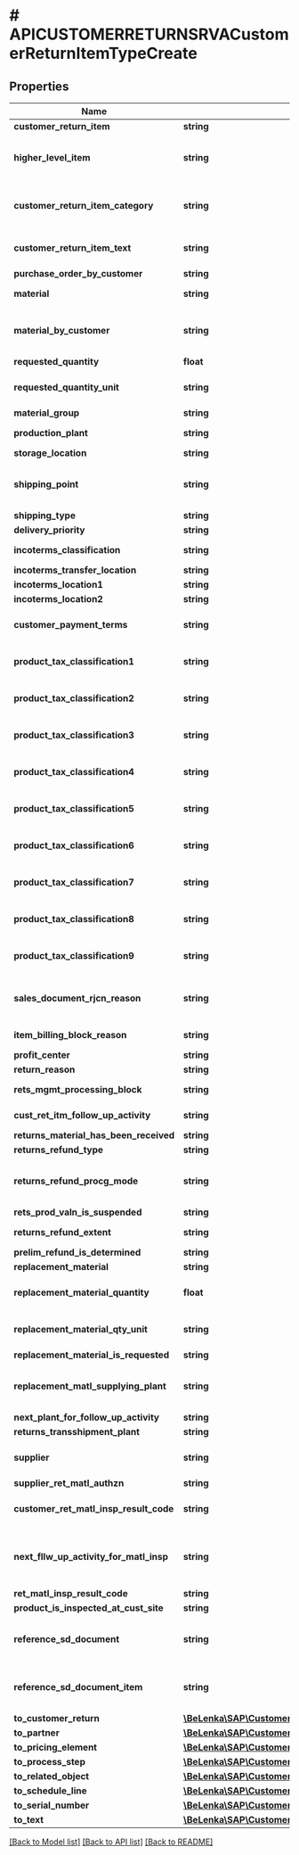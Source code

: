 # # APICUSTOMERRETURNSRVACustomerReturnItemTypeCreate

## Properties

Name | Type | Description | Notes
------------ | ------------- | ------------- | -------------
**customer_return_item** | **string** |  |
**higher_level_item** | **string** | Higher-Level Item in Bill of Material Structures | [optional]
**customer_return_item_category** | **string** | Sales Document Item Category | [optional]
**customer_return_item_text** | **string** | Short Text for Sales Order Item | [optional]
**purchase_order_by_customer** | **string** |  | [optional]
**material** | **string** | Material Number | [optional]
**material_by_customer** | **string** | Material Number Used by Customer | [optional]
**requested_quantity** | **float** |  | [optional]
**requested_quantity_unit** | **string** | Unit of the Requested Quantity | [optional]
**material_group** | **string** |  | [optional]
**production_plant** | **string** | Plant (Own or External) | [optional]
**storage_location** | **string** |  | [optional]
**shipping_point** | **string** | Shipping Point / Receiving Point | [optional]
**shipping_type** | **string** |  | [optional]
**delivery_priority** | **string** |  | [optional]
**incoterms_classification** | **string** | Incoterms (Part 1) | [optional]
**incoterms_transfer_location** | **string** |  | [optional]
**incoterms_location1** | **string** |  | [optional]
**incoterms_location2** | **string** |  | [optional]
**customer_payment_terms** | **string** | Key for Terms of Payment | [optional]
**product_tax_classification1** | **string** | Tax Classification for Material | [optional]
**product_tax_classification2** | **string** | Tax Classification for Material | [optional]
**product_tax_classification3** | **string** | Tax Classification for Material | [optional]
**product_tax_classification4** | **string** | Tax Classification for Material | [optional]
**product_tax_classification5** | **string** | Tax Classification for Material | [optional]
**product_tax_classification6** | **string** | Tax Classification for Material | [optional]
**product_tax_classification7** | **string** | Tax Classification for Material | [optional]
**product_tax_classification8** | **string** | Tax Classification for Material | [optional]
**product_tax_classification9** | **string** | Tax Classification for Material | [optional]
**sales_document_rjcn_reason** | **string** | Reason for Rejection of Sales Documents | [optional]
**item_billing_block_reason** | **string** | Billing Block for Item | [optional]
**profit_center** | **string** |  | [optional]
**return_reason** | **string** |  | [optional]
**rets_mgmt_processing_block** | **string** | Approval Block | [optional]
**cust_ret_itm_follow_up_activity** | **string** | Follow-Up Activity Code | [optional]
**returns_material_has_been_received** | **string** |  | [optional]
**returns_refund_type** | **string** |  | [optional]
**returns_refund_procg_mode** | **string** | Refund Processing Mode for a Return | [optional]
**rets_prod_valn_is_suspended** | **string** |  | [optional]
**returns_refund_extent** | **string** | Returns Refund Code | [optional]
**prelim_refund_is_determined** | **string** |  | [optional]
**replacement_material** | **string** |  | [optional]
**replacement_material_quantity** | **float** | Replacement Material Quantity | [optional]
**replacement_material_qty_unit** | **string** | Replacement Material Unit of Measure | [optional]
**replacement_material_is_requested** | **string** |  | [optional]
**replacement_matl_supplying_plant** | **string** | Supplying Plant for Replacement Material | [optional]
**next_plant_for_follow_up_activity** | **string** |  | [optional]
**returns_transshipment_plant** | **string** |  | [optional]
**supplier** | **string** | Account Number of Supplier | [optional]
**supplier_ret_matl_authzn** | **string** |  | [optional]
**customer_ret_matl_insp_result_code** | **string** | Customer Inspection Code | [optional]
**next_fllw_up_activity_for_matl_insp** | **string** | Default for Next Follow-Up Activity in Material Inspection | [optional]
**ret_matl_insp_result_code** | **string** |  | [optional]
**product_is_inspected_at_cust_site** | **string** |  | [optional]
**reference_sd_document** | **string** | Document Number of Reference Document | [optional]
**reference_sd_document_item** | **string** | Item Number of the Reference Item | [optional]
**to_customer_return** | [**\BeLenka\SAP\CustomerReturn\Model\APICUSTOMERRETURNSRVACustomerReturnTypeCreate**](APICUSTOMERRETURNSRVACustomerReturnTypeCreate.md) |  | [optional]
**to_partner** | [**\BeLenka\SAP\CustomerReturn\Model\APICUSTOMERRETURNSRVACustomerReturnItemTypeCreateToPartner**](APICUSTOMERRETURNSRVACustomerReturnItemTypeCreateToPartner.md) |  | [optional]
**to_pricing_element** | [**\BeLenka\SAP\CustomerReturn\Model\APICUSTOMERRETURNSRVACustomerReturnItemTypeCreateToPricingElement**](APICUSTOMERRETURNSRVACustomerReturnItemTypeCreateToPricingElement.md) |  | [optional]
**to_process_step** | [**\BeLenka\SAP\CustomerReturn\Model\APICUSTOMERRETURNSRVACustomerReturnItemTypeCreateToProcessStep**](APICUSTOMERRETURNSRVACustomerReturnItemTypeCreateToProcessStep.md) |  | [optional]
**to_related_object** | [**\BeLenka\SAP\CustomerReturn\Model\APICUSTOMERRETURNSRVACustomerReturnItemTypeCreateToRelatedObject**](APICUSTOMERRETURNSRVACustomerReturnItemTypeCreateToRelatedObject.md) |  | [optional]
**to_schedule_line** | [**\BeLenka\SAP\CustomerReturn\Model\APICUSTOMERRETURNSRVACustomerReturnItemTypeCreateToScheduleLine**](APICUSTOMERRETURNSRVACustomerReturnItemTypeCreateToScheduleLine.md) |  | [optional]
**to_serial_number** | [**\BeLenka\SAP\CustomerReturn\Model\APICUSTOMERRETURNSRVACustomerReturnItemTypeCreateToSerialNumber**](APICUSTOMERRETURNSRVACustomerReturnItemTypeCreateToSerialNumber.md) |  | [optional]
**to_text** | [**\BeLenka\SAP\CustomerReturn\Model\APICUSTOMERRETURNSRVACustomerReturnItemTypeCreateToText**](APICUSTOMERRETURNSRVACustomerReturnItemTypeCreateToText.md) |  | [optional]

[[Back to Model list]](../../README.md#models) [[Back to API list]](../../README.md#endpoints) [[Back to README]](../../README.md)
